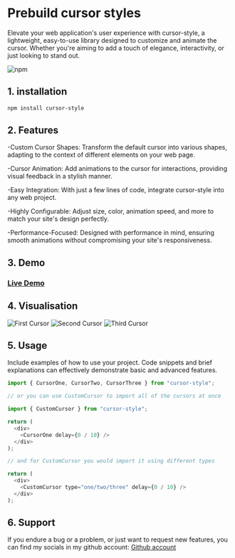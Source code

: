 # Prebuild cursor styles

Elevate your web application's user experience with cursor-style, a lightweight, easy-to-use library designed to customize and animate the cursor. Whether you're aiming to add a touch of elegance, interactivity, or just looking to stand out.

![npm](https://img.shields.io/npm/v/cursor-style)

## 1. installation

```bash
npm install cursor-style
```

## 2. Features

-Custom Cursor Shapes: Transform the default cursor into various shapes, adapting to the context of different elements on your web page.

-Cursor Animation: Add animations to the cursor for interactions, providing visual feedback in a stylish manner.

-Easy Integration: With just a few lines of code, integrate cursor-style into any web project.

-Highly Configurable: Adjust size, color, animation speed, and more to match your site's design perfectly.

-Performance-Focused: Designed with performance in mind, ensuring smooth animations without compromising your site's responsiveness.

## 3. Demo

### [Live Demo](https://custom-cursor-lemon.vercel.app)

## 4. Visualisation

![First Cursor](https://github.com/N1kos9/calculator/assets/139173199/85a57eb9-fd37-4d3c-bab1-0d65e19675e3)
![Second Cursor](https://github.com/N1kos9/calculator/assets/139173199/46c59406-2a45-464a-9321-19989c08bb3d)
![Third Cursor](https://github.com/N1kos9/calculator/assets/139173199/2070b0a6-c4d5-4964-b519-718051eed7ef)

## 5. **Usage**

Include examples of how to use your project. Code snippets and brief explanations can effectively demonstrate basic and advanced features.

```javascript
import { CursorOne, CursorTwo, CursorThree } from "cursor-style";

// or you can use CustomCursor to import all of the cursors at once

import { CustomCursor } from "cursor-style";

return (
  <div>
    <CursorOne delay={0 / 10} />
  </div>
);

// and for CustomCursor you would import it using different types

return (
  <div>
    <CustomCursor type="one/two/three" delay={0 / 10} />
  </div>
);
```

## 6. **Support**

If you endure a bug or a problem, or just want to request new features, you can find my socials in my github account:
[Github account](https://github.com/N1kos9)
